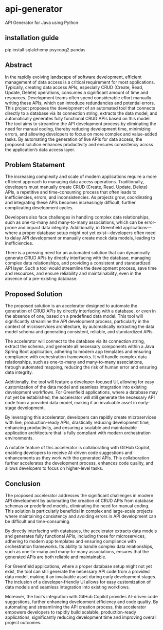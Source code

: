 # api-generator
API Generator for Java using Python


## installation guide
pip install sqlalchemy psycopg2 pandas

## Abstract

In the rapidly evolving landscape of software development, efficient management of data access is a critical requirement for most applications. Typically, creating data access APIs, especially CRUD (Create, Read, Update, Delete) operations, consumes a significant amount of time and resources. Development teams often spend considerable effort manually writing these APIs, which can introduce redundancies and potential errors. This project proposes the development of an automated tool that connects directly to a database via its connection string, extracts the data model, and automatically generates fully functional CRUD APIs based on this model. The tool aims to streamline the API development process by eliminating the need for manual coding, thereby reducing development time, minimizing errors, and allowing developers to focus on more complex and value-added tasks. By automating the generation of live APIs for data access, the proposed solution enhances productivity and ensures consistency across the application’s data access layer.

## Problem Statement

The increasing complexity and scale of modern applications require a more efficient approach to managing data access operations. Traditionally, developers must manually create CRUD (Create, Read, Update, Delete) APIs, a repetitive and time-consuming process that often leads to inefficiencies, errors, and inconsistencies. As projects grow, coordinating and integrating these APIs becomes increasingly difficult, further complicating development cycles.

Developers also face challenges in handling complex data relationships, such as one-to-many and many-to-many associations, which can be error-prone and impact data integrity. Additionally, in Greenfield applications—where a proper database setup might not yet exist—developers often need to delay API development or manually create mock data models, leading to inefficiencies.

There is a pressing need for an automated solution that can dynamically generate CRUD APIs by directly interfacing with the database, managing complex data relationships, and providing a consistent and standardized API layer. Such a tool would streamline the development process, save time and resources, and ensure reliability and maintainability, even in the absence of a pre-existing database.

## Proposed Solution

The proposed solution is an accelerator designed to automate the generation of CRUD APIs by directly interfacing with a database, or even in the absence of one, based on a predefined data model. This tool will significantly streamline the API development process, particularly in the context of microservices architecture, by automatically extracting the data model schema and generating consistent, reliable, and standardized APIs.

The accelerator will connect to the database via its connection string, extract the schema, and generate all necessary components within a Java Spring Boot application, adhering to modern app templates and ensuring compliance with orchestration frameworks. It will handle complex data relationships, such as one-to-many and many-to-many associations, through automated mapping, reducing the risk of human error and ensuring data integrity.

Additionally, the tool will feature a developer-focused UI, allowing for easy customization of the data model and seamless integration into existing development workflows. For Greenfield applications, where a database may not yet be established, the accelerator will still generate the necessary API code from a provided data model, making it an invaluable asset in early-stage development.

By leveraging this accelerator, developers can rapidly create microservices with live, production-ready APIs, drastically reducing development time, enhancing productivity, and ensuring a scalable and maintainable application architecture that is fully compliant with modern orchestration environments.

A notable feature of this accelerator is collaborating with GitHub Copilot, enabling developers to receive AI-driven code suggestions and enhancements as they work with the generated APIs. This collaboration further accelerates the development process, enhances code quality, and allows developers to focus on higher-level tasks.

## Conclusion

The proposed accelerator addresses the significant challenges in modern API development by automating the creation of CRUD APIs from database schemas or predefined models, eliminating the need for manual coding. This solution is particularly beneficial in complex and large-scale projects where maintaining consistency and avoiding errors in API development can be difficult and time-consuming.

By directly interfacing with databases, the accelerator extracts data models and generates fully functional APIs, including those for microservices, adhering to modern app templates and ensuring compliance with orchestration frameworks. Its ability to handle complex data relationships, such as one-to-many and many-to-many associations, ensures that the generated APIs are both reliable and maintainable.

For Greenfield applications, where a proper database setup might not yet exist, the tool can still generate the necessary API code from a provided data model, making it an invaluable asset during early development stages. The inclusion of a developer-friendly UI allows for easy customization of data models and seamless integration into existing workflows.

Moreover, the tool's integration with GitHub Copilot provides AI-driven code suggestions, further enhancing development efficiency and code quality. By automating and streamlining the API creation process, this accelerator empowers developers to rapidly build scalable, production-ready applications, significantly reducing development time and improving overall project outcomes.
